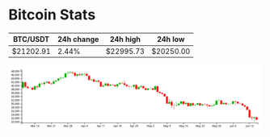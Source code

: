 # Bitcoin Stats

BTC/USDT|24h change|24h high|24h low|
|---|---|---|---|
|$21202.91|2.44%|$22995.73|$20250.00|

<img src="./chart.svg">
